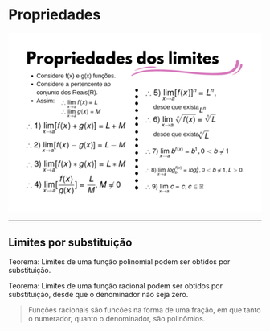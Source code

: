 # Propriedades

![propriedadesIMG](https://github.com/joao-pedro-angelo/AventurasPi/blob/main/imgs/propriedadesLimitesIMG.png)

---
## Limites por substituição

Teorema: Limites de uma função polinomial podem ser obtidos por substituição.

Teorema: Limites de uma função racional podem ser obtidos por substituição, desde que o denominador não seja zero.

> Funções racionais são funcões na forma de uma fração, em que tanto o numerador, quanto o denominador, são polinômios.
